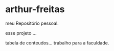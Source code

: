 # arthur-freitas
meu Repositório pessoal. 
<p align= ˜center˜>esse projeto ... </p>
tabela de conteudos...
trabalho para a faculdade.
